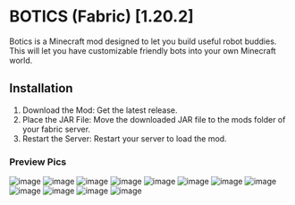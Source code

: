 # BOTICS (Fabric) [1.20.2] 

Botics is a Minecraft mod designed to let you build useful robot buddies. This will let you have customizable friendly bots into your own Minecraft world.


## Installation
1. Download the Mod: Get the latest release.
2. Place the JAR File: Move the downloaded JAR file to the mods folder of your fabric server.
3. Restart the Server: Restart your server to load the mod.

### Preview Pics
![image](https://github.com/user-attachments/assets/41fb2daa-a426-4364-9e3a-23276140e283)
![image](https://github.com/user-attachments/assets/dfd6ee4e-3aa8-4a01-9b48-d8e29409a801)
![image](https://github.com/user-attachments/assets/c8cd1915-bcc4-4365-9893-fae18db4a769)
![image](https://github.com/user-attachments/assets/b627c62c-ac15-4a85-a049-c5868611e578)
![image](https://github.com/user-attachments/assets/3b89ebe5-cc3f-4257-b074-2bc07d7cfc41)
![image](https://github.com/user-attachments/assets/2ae02a35-344c-4abe-9820-3fb7df42c4be)
![image](https://github.com/user-attachments/assets/1b0fde33-281f-4704-9020-3f07fb438ae1)
![image](https://github.com/user-attachments/assets/dea14a35-8aff-4295-9319-f6a4b399b2b9)
![image](https://github.com/user-attachments/assets/4e12b46f-27b9-4f62-9762-fdedbce4f028)
![image](https://github.com/user-attachments/assets/75642f1c-c4c0-47a2-8b96-af7db043de33)
![image](https://github.com/user-attachments/assets/7ade1fa7-4fd3-419e-91cd-454379aac27f)
![image](https://github.com/user-attachments/assets/d7338468-d27f-4e3d-8e81-b2362c5828fd)
